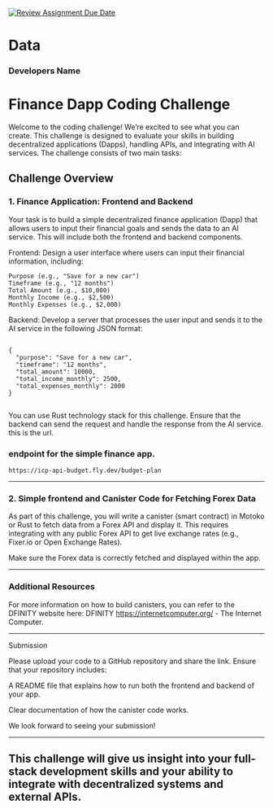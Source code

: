 [![Review Assignment Due Date](https://classroom.github.com/assets/deadline-readme-button-22041afd0340ce965d47ae6ef1cefeee28c7c493a6346c4f15d667ab976d596c.svg)](https://classroom.github.com/a/n8771WqG)
# Data

### Developers Name 

# Finance Dapp Coding Challenge

Welcome to the coding challenge! We’re excited to see what you can create. This challenge is designed to evaluate your skills in building decentralized applications (Dapps), handling APIs, and integrating with AI services. The challenge consists of two main tasks:

## Challenge Overview

### 1. Finance Application: Frontend and Backend

Your task is to build a simple decentralized finance application (Dapp) that allows users to input their financial goals and sends the data to an AI service. This will include both the frontend and backend components.

Frontend: Design a user interface where users can input their financial information, including:

```
Purpose (e.g., "Save for a new car")
Timeframe (e.g., "12 months")
Total Amount (e.g., $10,000)
Monthly Income (e.g., $2,500)
Monthly Expenses (e.g., $2,000)

```


Backend: Develop a server that processes the user input and sends it to the AI service in the following JSON format:

```

{
  "purpose": "Save for a new car",
  "timeframe": "12 months",
  "total_amount": 10000,
  "total_income_monthly": 2500,
  "total_expenses_monthly": 2000
}


```

You can use Rust technology stack for this challenge. Ensure that the backend can send the request and handle the response from the AI service.
this is the url.  

### endpoint for the simple finance app. 

``` https://icp-api-budget.fly.dev/budget-plan ```


---

### 2. Simple frontend and Canister Code for Fetching Forex Data

As part of this challenge, you will write a canister (smart contract) in Motoko or Rust to fetch data from a Forex API and display it. This requires integrating with any public Forex API to get live exchange rates (e.g., Fixer.io or Open Exchange Rates).


Make sure the Forex data is correctly fetched and displayed within the app.


---

### Additional Resources

For more information on how to build canisters, you can refer to the DFINITY website here: DFINITY https://internetcomputer.org/ - The Internet Computer.


---

Submission

Please upload your code to a GitHub repository and share the link. Ensure that your repository includes:

A README file that explains how to run both the frontend and backend of your app.

Clear documentation of how the canister code works.


We look forward to seeing your submission!


---

This challenge will give us insight into your full-stack development skills and your ability to integrate with decentralized systems and external APIs.
---

